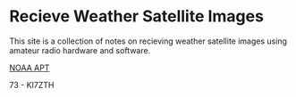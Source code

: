 # Recieve Weather Satellite Images

This site is a collection of notes on recieving weather satellite images using amateur radio hardware and software.

[NOAA APT](noaa-apt.md)

73 - KI7ZTH
